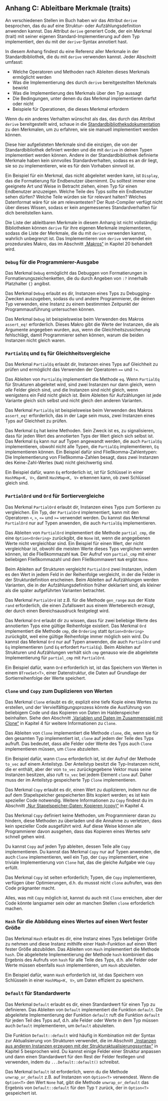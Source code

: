 ## Anhang C: Ableitbare Merkmale (traits)

An verschiedenen Stellen im Buch haben wir das Attribut `derive` besprochen,
das du auf eine Struktur- oder Aufzählungsdefinition anwenden kannst. Das
Attribut `derive` generiert Code, der ein Merkmal (trait) mit seiner eigenen
Standard-Implementierung auf dem Typ implementiert, den du mit der
`derive`-Syntax annotiert hast.

In diesem Anhang findest du eine Referenz aller Merkmale in der
Standardbibliothek, die du mit `derive` verwenden kannst. Jeder Abschnitt
umfasst:

* Welche Operatoren und Methoden nach Ableiten dieses Merkmals ermöglicht
  werden
* Was die Implementierung des durch `derive` bereitgestellten Merkmals bewirkt
* Was die Implementierung des Merkmals über den Typ aussagt
* Die Bedingungen, unter denen du das Merkmal implementieren darfst oder nicht
* Beispiele für Operationen, die dieses Merkmal erfordern

Wenn du ein anderes Verhalten wünschst als das, das durch das Attribut `derive`
bereitgestellt wird, schaue in die [Standardbibliotheksdokumentation][std-lib]
zu den Merkmalen, um zu erfahren, wie sie manuell implementiert werden können.

Diese hier aufgelisteten Merkmale sind die einzigen, die von der
Standardbibliothek definiert werden und die mit `derive` in deinen Typen
implementiert werden können. Andere in der Standardbibliothek definierte
Merkmale haben kein sinnvolles Standardverhalten, sodass es an dir liegt, sie
so zu implementieren, wie es für dein Vorhaben sinnvoll ist.

Ein Beispiel für ein Merkmal, das nicht abgeleitet werden kann, ist `Display`,
das die Formatierung für Endbenutzer übernimmt. Du solltest immer eine
geeignete Art und Weise in Betracht ziehen, einen Typ für einen Endbenutzer
anzuzeigen. Welche Teile des Typs sollte ein Endbenutzer sehen dürfen? Welche
Teile würden sie für relevant halten? Welches Datenformat wäre für sie am
relevantesten? Der Rust-Compiler verfügt nicht über dieses Wissen, sodass er
kein angemessenes Standardverhalten für dich bereitstellen kann.

Die Liste der ableitbaren Merkmale in diesem Anhang ist nicht vollständig:
Bibliotheken können `derive` für ihre eigenen Merkmale implementieren, sodass
die Liste der Merkmale, die du mit `derive` verwenden kannst, wahrlich
unbegrenzt ist. Das Implementieren von `derive` verwendet ein prozedurales
Makro, das im Abschnitt [„Makros“][macros] in Kapitel 20 behandelt wird.

### `Debug` für die Programmierer-Ausgabe

Das Merkmal `Debug` ermöglicht das Debuggen von Formatierungen in
Formatierungszeichenketten, die du durch Angeben von `:?` innerhalb Platzhalter
`{}` angibst.

Das Merkmal `Debug` erlaubt es dir, Instanzen eines Typs zu Debugging-Zwecken
auszugeben, sodass du und andere Programmierer, die deinen Typ verwenden, eine
Instanz zu einem bestimmten Zeitpunkt der Programmausführung untersuchen
können.

Das Merkmal `Debug` ist beispielsweise beim Verwenden des Makros `assert_eq!`
erforderlich. Dieses Makro gibt die Werte der Instanzen, die als Argumente
angegeben wurden, aus, wenn die Gleichheitszusicherung fehlschlägt, damit
Programmierer sehen können, warum die beiden Instanzen nicht gleich waren.

### `PartialEq` und `Eq` für Gleichheitsvergleiche

Das Merkmal `PartialEq` erlaubt dir, Instanzen eines Typs auf Gleichheit zu
prüfen und ermöglicht das Verwenden der Operatoren `==` und `!=`.

Das Ableiten von `PartialEq` implementiert die Methode `eq`. Wenn `PartialEq`
für Strukturen abgeleitet wird, sind zwei Instanzen nur dann gleich, wenn
*alle* Felder gleich sind, und die Instanzen sind nicht gleich, wenn wenigstens
ein Feld nicht gleich ist. Beim Ableiten für Aufzählungen ist jede Variante
gleich sich selbst und nicht gleich den anderen Varianten.

Das Merkmal `PartialEq` ist beispielsweise beim Verwenden des Makros
`assert_eq!` erforderlich, das in der Lage sein muss, zwei Instanzen eines Typs
auf Gleichheit zu prüfen.

Das Merkmal `Eq` hat keine Methoden. Sein Zweck ist es, zu signalisieren, dass
für jeden Wert des annotierten Typs der Wert gleich sich selbst ist. Das
Merkmal `Eq` kann nur auf Typen angewandt werden, die auch `PartialEq`
implementieren, obwohl nicht alle Typen, die `PartialEq` implementieren, `Eq`
implementieren können. Ein Beispiel dafür sind Fließkomma-Zahlentypen: Die
Implementierung von Fließkomma-Zahlen besagt, dass zwei Instanzen des
Keine-Zahl-Wertes (`NaN`) nicht gleichwertig sind.

Ein Beispiel dafür, wann `Eq` erforderlich ist, ist für Schlüssel in einer
`HashMap<K, V>`, damit `HashMap<K, V>` erkennen kann, ob zwei Schlüssel gleich
sind.

### `PartialOrd` und `Ord` für Sortiervergleiche

Das Merkmal `PartialOrd` erlaubt dir, Instanzen eines Typs zum Sortieren zu
vergleichen. Ein Typ, der `PartialOrd` implementiert, kann mit den Operatoren
`<`, `>`, `<=` und `>=` verwendet werden. Du kannst das Merkmal `PartialOrd`
nur auf Typen anwenden, die auch `PartialEq` implementieren.

Das Ableiten von `PartialOrd` implementiert die Methode `partial_cmp`, die eine
`Option<Ordering>` zurückgibt, die `None` ist, wenn die angegebenen Werte nicht
vergleichbar sind. Ein Beispiel für einen Wert, der nicht vergleichbar ist,
obwohl die meisten Werte dieses Typs verglichen werden können, ist die
Fließkommazahl `NaN`. Der Aufruf von `partial_cmp` mit einer beliebigen
Fließkommazahl und dem Fließkommawert `NaN` ergibt `None`.

Beim Ableiten auf Strukturen vergleicht `PartialOrd` zwei Instanzen, indem es
den Wert in jedem Feld in der Reihenfolge vergleicht, in der die Felder in der
Strukturdefinition erscheinen. Beim Ableiten auf Aufzählungen werden Varianten,
die in der Aufzählungsdefinition früher deklariert sind, als kleiner als die
später aufgeführten Varianten betrachtet.

Das Merkmal `PartialOrd` ist z.B. für die Methode `gen_range` aus der Kiste
`rand` erforderlich, die einen Zufallswert aus einem Wertebereich erzeugt, der
durch einen Bereichsausdruck festgelegt wird.

Das Merkmal `Ord` erlaubt dir zu wissen, dass für zwei beliebige Werte des
annotierten Typs eine gültige Reihenfolge existiert. Das Merkmal `Ord`
implementiert die Methode `cmp`, die `Ordering` statt `Option<Ordering>`
zurückgibt, weil eine gültige Reihenfolge immer möglich sein wird. Du kannst
das Merkmal `Ord` nur auf Typen anwenden, die auch `PartialOrd` und `Eq`
implementieren (und `Eq` erfordert `PartialEq`). Beim Ableiten auf Strukturen
und Aufzählungen verhält sich `cmp` genauso wie die abgeleitete Implementierung
für `partial_cmp` mit `PartialOrd`.

Ein Beispiel dafür, wann `Ord` erforderlich ist, ist das Speichern von Werten
in einem `BTreeSet<T>`, einer Datenstruktur, die Daten auf Grundlage der
Sortierreihenfolge der Werte speichert.

### `Clone` und `Copy` zum Duplizieren von Werten

Das Merkmal `Clone` erlaubt es dir, explizit eine tiefe Kopie eines Wertes zu
erstellen, und der Vervielfältigungsprozess könnte die Ausführung von
beliebigem Code und das Kopieren von Daten im Haldenspeicher beinhalten. Siehe
den Abschnitt [„Variablen und Daten im Zusammenspiel mit
Clone“][ways-variables-and-data-interact-clone] in Kapitel 4 für weitere
Informationen zu `Clone`.

Das Ableiten von `Clone` implementiert die Methode `clone`, die, wenn sie für
den gesamten Typ implementiert ist, `clone` auf jedem der Teile des Typs
aufruft. Das bedeutet, dass alle Felder oder Werte des Typs auch `Clone`
implementieren müssen, um `Clone` abzuleiten.

Ein Beispiel dafür, wann `Clone` erforderlich ist, ist der Aufruf der Methode
`to_vec` auf einem Anteilstyp. Der Anteilstyp besitzt die Typ-Instanzen nicht,
die er enthält, aber der von `to_vec` zurückgegebene Vektor muss seine
Instanzen besitzen, also ruft `to_vec` bei jedem Element `clone` auf. Daher
muss der im Anteilstyp gespeicherte Typ `Clone` implementieren.

Das Merkmal `Copy` erlaubt es dir, einen Wert zu duplizieren, indem nur die auf
dem Stapelspeicher gespeicherten Bits kopiert werden; es ist kein spezieller
Code notwendig. Weitere Informationen zu `Copy` findest du im Abschnitt [„Nur
Stapelspeicher-Daten: Kopieren (copy)“][stack-only-data-copy] in Kapitel 4.

Das Merkmal `Copy` definiert keine Methoden, um Programmierer daran zu hindern,
diese Methoden zu überladen und die Annahme zu verletzen, dass kein spezieller
Code ausgeführt wird. Auf diese Weise können alle Programmierer davon ausgehen,
dass das Kopieren eines Wertes sehr schnell gehen wird.

Du kannst `Copy` auf jeden Typ ableiten, dessen Teile alle `Copy`
implementieren. Du kannst das Merkmal `Copy` nur auf Typen anwenden, die auch
`Clone` implementieren, weil ein Typ, der `Copy` implementiert, eine triviale
Implementierung von `Clone` hat, das die gleiche Aufgabe wie `Copy` erfüllt.

Das Merkmal `Copy` ist selten erforderlich; Typen, die `Copy` implementieren,
verfügen über Optimierungen, d.h. du mussst nicht `clone` aufrufen, was den
Code prägnanter macht.

Alles, was mit `Copy` möglich ist, kannst du auch mit `Clone` erreichen, aber
der Code könnte langsamer sein oder an manchen Stellen `clone` erforderlich
machen.

### `Hash` für die Abbildung eines Wertes auf einen Wert fester Größe

Das Merkmal `Hash` erlaubt es dir, eine Instanz eines Typs beliebiger Größe zu
nehmen und diese Instanz mithilfe einer Hash-Funktion auf einen Wert fester
Größe abzubilden. Das Ableiten von `Hash` implementiert die Methode `hash`. Die
abgeleitete Implementierung der Methode `hash` kombiniert das Ergebnis des
Aufrufs von `hash` für alle Teile des Typs, d.h. alle Felder oder Werte müssen
ebenfalls `Hash` implementieren, um `Hash` abzuleiten.

Ein Beispiel dafür, wann `Hash` erforderlich ist, ist das Speichern von
Schlüsseln in einer `HashMap<K, V>`, um Daten effizient zu speichern.

### `Default` für Standardwerte

Das Merkmal `Default` erlaubt es dir, einen Standardwert für einen Typ zu
definieren. Das Ableiten von `Default` implementiert die Funktion `default`.
Die abgeleitete Implementierung der Funktion `default` ruft die Funktion
`default` für jeden Teil des Typs auf, d.h. alle Felder oder Werte in dem Typ
müssen auch `Default` implementieren, um `Default` abzuleiten.

Die Funktion `Default::default` wird häufig in Kombination mit der Syntax zur
Aktualisierung von Strukturen verwendet, die im Abschnitt [„Instanzen aus
anderen Instanzen erzeugen mit der
Strukturaktualisierungssyntax“][creating-instances-from-other-instances-with-struct-update-syntax]
in Kapitel 5 besprochen wird. Du kannst einige Felder einer Struktur anpassen
und dann einen Standardwert für den Rest der Felder festlegen und verwenden,
indem du `...Default::default()` schreibst.

Das Merkmal `Default` ist erforderlich, wenn du die Methode `unwrap_or_default`
z.B. auf Instanzen von `Option<T>` verwendest. Wenn die `Option<T>` den Wert
`None` hat, gibt die Methode `unwrap_or_default` das Ergebnis von
`Default::default` für den Typ `T` zurück, der in `Option<T>` gespeichert ist.

[creating-instances-from-other-instances-with-struct-update-syntax]: ch05-01-defining-structs.html#instanzen-aus-anderen-instanzen-erzeugen-mit-der-strukturaktualisierungssyntax
[macros]: ch20-06-macros.html
[stack-only-data-copy]: ch04-01-what-is-ownership.html#nur-stapelspeicher-daten-kopieren-copy
[std-lib]: https://doc.rust-lang.org/std/index.html
[ways-variables-and-data-interact-clone]: ch04-01-what-is-ownership.html#variablen-und-daten-im-zusammenspiel-mit-clone
